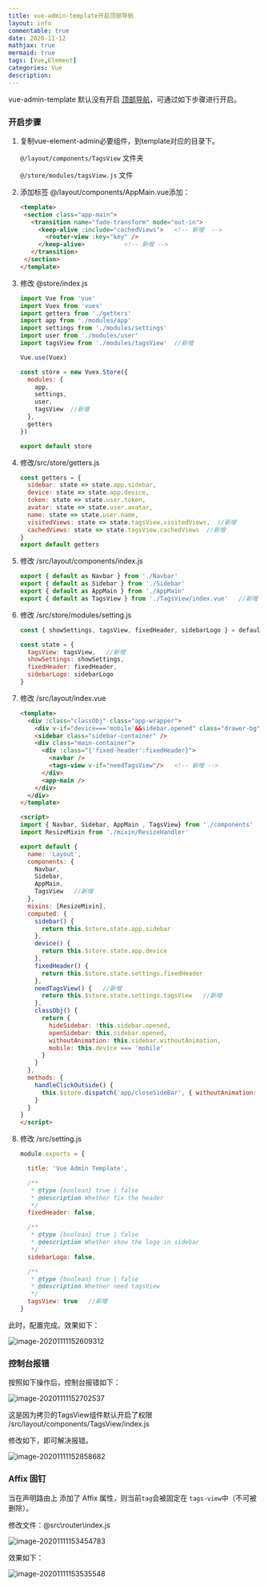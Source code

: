 ```yaml
---
title: vue-admin-template开启顶部导航
layout: info
commentable: true
date: 2020-11-12
mathjax: true
mermaid: true
tags: [Vue,Element]
categories: Vue
description: 
---
```


vue-admin-template 默认没有开启 [顶部导航](https://panjiachen.gitee.io/vue-element-admin-site/zh/guide/essentials/tags-view.html)，可通过如下步骤进行开启。

<!--more-->

### 开启步骤

1. 复制vue-element-admin必要组件，到template对应的目录下。

   `@/layout/components/TagsView` 文件夹

   `@/store/modules/tagsView.js` 文件
   
2. 添加标签
   @/layout/components/AppMain.vue添加：

   ```html
   <template>
    <section class="app-main">
      <transition name="fade-transform" mode="out-in">
        <keep-alive :include="cachedViews">   <!-- 新增  -->
          <router-view :key="key" />
        </keep-alive>           <!-- 新增 -->
      </transition>
    </section>
   </template>
   ```
   
3. 修改 @store/index.js

   ```js
   import Vue from 'vue'
   import Vuex from 'vuex'
   import getters from './getters'
   import app from './modules/app'
   import settings from './modules/settings'
   import user from './modules/user'
   import tagsView from './modules/tagsView'  //新增
   
   Vue.use(Vuex)
   
   const store = new Vuex.Store({
     modules: {
       app,
       settings,
       user,
       tagsView  //新增
     },
     getters
   })
   
   export default store
   ```

4. 修改/src/store/getters.js

   ```js
   const getters = {
     sidebar: state => state.app.sidebar,
     device: state => state.app.device,
     token: state => state.user.token,
     avatar: state => state.user.avatar,
     name: state => state.user.name,
     visitedViews: state => state.tagsView.visitedViews,  //新增
     cachedViews: state => state.tagsView.cachedViews  //新增
   }
   export default getters
   ```

5. 修改 /src/layout/components/index.js

   ```js
   export { default as Navbar } from './Navbar'
   export { default as Sidebar } from './Sidebar'
   export { default as AppMain } from './AppMain'
   export { default as TagsView } from './TagsView/index.vue'   //新增
   ```

6. 修改 /src/store/modules/setting.js

   ```js
   const { showSettings, tagsView, fixedHeader, sidebarLogo } = defaultSettings   //新增tagsView
   
   const state = {
     tagsView: tagsView,   //新增
     showSettings: showSettings,
     fixedHeader: fixedHeader,
     sidebarLogo: sidebarLogo
   }
   ```

7. 修改 /src/layout/index.vue

   ```html
   <template>
     <div :class="classObj" class="app-wrapper">
       <div v-if="device==='mobile'&&sidebar.opened" class="drawer-bg" @click="handleClickOutside" />
       <sidebar class="sidebar-container" />
       <div class="main-container">
         <div :class="{'fixed-header':fixedHeader}">
           <navbar />
           <tags-view v-if="needTagsView"/>   <!-- 新增 -->
         </div>
         <app-main />
       </div>
     </div>
   </template>
   
   <script>
   import { Navbar, Sidebar, AppMain , TagsView} from './components'   //新增 TagsView
   import ResizeMixin from './mixin/ResizeHandler'
   
   export default {
     name: 'Layout',
     components: {
       Navbar,
       Sidebar,
       AppMain,
       TagsView   //新增
     },
     mixins: [ResizeMixin],
     computed: {
       sidebar() {
         return this.$store.state.app.sidebar
       },
       device() {
         return this.$store.state.app.device
       },
       fixedHeader() {
         return this.$store.state.settings.fixedHeader
       },
       needTagsView() {   //新增
         return this.$store.state.settings.tagsView   //新增
       },
       classObj() {
         return {
           hideSidebar: !this.sidebar.opened,
           openSidebar: this.sidebar.opened,
           withoutAnimation: this.sidebar.withoutAnimation,
           mobile: this.device === 'mobile'
         }
       }
     },
     methods: {
       handleClickOutside() {
         this.$store.dispatch('app/closeSideBar', { withoutAnimation: false })
       }
     }
   }
   </script>
   ```

8. 修改 /src/setting.js

   ```js
   module.exports = {
   
     title: 'Vue Admin Template',
   
     /**
      * @type {boolean} true | false
      * @description Whether fix the header
      */
     fixedHeader: false,
   
     /**
      * @type {boolean} true | false
      * @description Whether show the logo in sidebar
      */
     sidebarLogo: false,
   
     /**
      * @type {boolean} true | false
      * @description Whether need tagsView
      */
     tagsView: true   //新增
   }
   
   ```

此时，配置完成。效果如下：

![image-20201111152609312](/images/2020/11/image-20201111152609312.png)   

### 控制台报错

按照如下操作后，控制台报错如下：

![image-20201111152702537](/images/2020/11/image-20201111152702537.png)

这是因为拷贝的TagsView组件默认开启了权限
/src/layout/components/TagsView/index.js

修改如下，即可解决报错。

   ![image-20201111152858682](/images/2020/11/image-20201111152858682.png)

### Affix 固钉

当在声明路由上 添加了 Affix 属性，则当前`tag`会被固定在 `tags-view`中（不可被删除）。

修改文件：@src\router\index.js

![image-20201111153454783](/images/2020/11/image-20201111153454783.png)

效果如下：

![image-20201111153535548](/images/2020/11/image-20201111153535548.png)   

   

   



